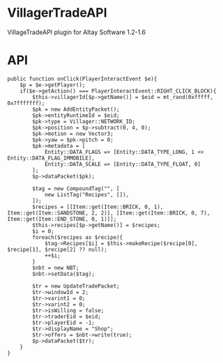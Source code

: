 # VillagerTradeAPI

VillageTradeAPI plugin for Altay Software 1.2-1.6

# API


	public function onClick(PlayerInteractEvent $e){
		$p = $e->getPlayer();
		if($e->getAction() === PlayerInteractEvent::RIGHT_CLICK_BLOCK){
			$this->villagerId[$p->getName()] = $eid = mt_rand(0xfffff, 0x7fffffff);
			$pk = new AddEntityPacket();
			$pk->entityRuntimeId = $eid;
			$pk->type = Villager::NETWORK_ID;
			$pk->position = $p->subtract(0, 4, 0);
			$pk->motion = new Vector3;
			$pk->yaw = $pk->pitch = 0;
			$pk->metadata = [
				Entity::DATA_FLAGS => [Entity::DATA_TYPE_LONG, 1 << Entity::DATA_FLAG_IMMOBILE],
				Entity::DATA_SCALE => [Entity::DATA_TYPE_FLOAT, 0]
			];
			$p->dataPacket($pk);

			$tag = new CompoundTag("", [
				new ListTag("Recipes", []),
			]);
			$recipes = [[Item::get(Item::BRICK, 0, 1), Item::get(Item::SANDSTONE, 2, 2)], [Item::get(Item::BRICK, 0, 7), Item::get(Item::END_STONE, 0, 1)]];
			$this->recipes[$p->getName()] = $recipes;
			$i = 0;
			foreach($recipes as $recipe){
				$tag->Recipes[$i] = $this->makeRecipe($recipe[0], $recipe[1], $recipe[2] ?? null);
				++$i;
			}
			$nbt = new NBT;
			$nbt->setData($tag);

			$tr = new UpdateTradePacket;
			$tr->windowId = 2;
			$tr->varint1 = 0;
			$tr->varint2 = 0;
			$tr->isWilling = false;
			$tr->traderEid = $eid;
			$tr->playerEid = -1;
			$tr->displayName = "Shop";
			$tr->offers = $nbt->write(true);
			$p->dataPacket($tr);
		}
	}
